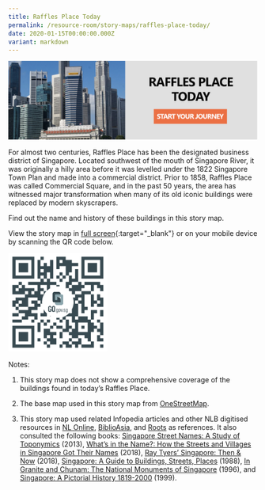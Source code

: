 ```yaml
---
title: Raffles Place Today
permalink: /resource-room/story-maps/raffles-place-today/
date: 2020-01-15T00:00:00.000Z
variant: markdown
---
```

[![Alt text for image on Isomer site](/images/storymap-image-raffles-place-today-1.png)](https://go.gov.sg/2erjps)

For almost two centuries, Raffles Place has been the designated business district of Singapore. Located southwest of the mouth of Singapore River, it was originally a hilly area before it was levelled under the 1822 Singapore Town Plan and made into a commercial district. Prior to 1858, Raffles Place was called Commercial Square, and in the past 50 years, the area has witnessed major transformation when many of its old iconic buildings were replaced by modern skyscrapers.

Find out the name and history of these buildings in this story map.

View the story map in [full screen](https://go.gov.sg/2erjps){:target="_blank"} or on your mobile device by scanning the QR code below.

<img src="/images/qr-code-storymap-raffles-place-today.jpg" alt="qr-code-storymap-raffles-place-today" style="width:200px;">

Notes:

1. This story map does not show a comprehensive coverage of the buildings found in today’s Raffles Place.

2. The base map used in this story map from [OneStreetMap](https://www.openstreetmap.org/).

3. This story map used related Infopedia articles and other NLB digitised resources in [NL Online](https://www.nlb.gov.sg/main/nlonline), [BiblioAsia](https://www.nlb.gov.sg/Browse/BiblioAsia.aspx), and [Roots](https://www.roots.sg/) as references. It also consulted the following books: [Singapore Street Names: A Study of Toponymics](https://eservice.nlb.gov.sg/item_holding.aspx?bid=200123850) (2013), [What’s in the Name?: How the Streets and Villages in Singapore Got Their Names](https://eservice.nlb.gov.sg/item_holding.aspx?bid=202924449) (2018), [Ray Tyers’ Singapore: Then &amp; Now](https://eservice.nlb.gov.sg/item_holding.aspx?bid=203784837) (2018), [Singapore: A Guide to Buildings, Streets, Places](http://eservice.nlb.gov.sg/item_holding.aspx?bid=4712298) (1988), [In Granite and Chunam: The National Monuments of Singapore](http://eservice.nlb.gov.sg/item_holding_s.aspx?bid=7919754) (1996), and [Singapore: A Pictorial History 1819-2000](http://eservice.nlb.gov.sg/item_holding.aspx?bid=9651676) (1999).